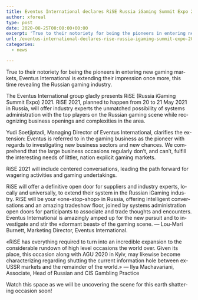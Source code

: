```yaml
---
title: Eventus International declares RiSE Russia iGaming Summit Expo 2021
author: xforeal 
type: post
date: 2020-08-25T00:00:00+00:00
excerpt: 'True to their notoriety for being the pioneers in entering new gaming markets, Eventus International is extending their impression once more, this time revealing the Russian gaming industry '
url: /eventus-international-declares-rise-russia-igaming-summit-expo-2021/
categories:
  - news

---
```

<p class="normal">
  <span lang="EN">True to their notoriety for being the pioneers in entering new gaming markets, Eventus International is extending their impression once more, this time revealing the Russian gaming industry. </span>
</p>

<p class="normal">
  <span lang="EN">The Eventus International group gladly presents RiSE (Russia iGaming Summit Expo) 2021. RiSE 2021, planned to happen from 20 to 21 May 2021 in Russia, will offer industry experts the unmatched possibility of systems administration with the top players on the Russian gaming scene while recognizing business openings and complexities in the area. </span>
</p>

<p class="normal">
  <span lang="EN">Yudi Soetjiptadi, Managing Director of Eventus International, clarifies the extension: Eventus is referred to in the gaming business as the pioneer with regards to investigating new business sectors and new chances. We comprehend that the large business occasions regularly don&#8217;t, and can&#8217;t, fulfill the interesting needs of littler, nation explicit gaming markets. </span>
</p>

<p class="normal">
  <span lang="EN">RiSE 2021 will include centered conversations, leading the path forward for wagering activities and gaming undertakings. </span>
</p>

<p class="normal">
  <span lang="EN">RiSE will offer a definitive open door for suppliers and industry experts, locally and universally, to extend their system in the Russian iGaming industry. RiSE will be your &#171;one-stop-shop&#187; in Russia, offering intelligent conversations and an amazing tradeshow floor, joined by systems administration open doors for participants to associate and trade thoughts and encounters. Eventus International is amazingly amped up for the new pursuit and to investigate and stir the &#171;dormant beast&#187; of the gaming scene. &#8212; Lou-Mari Burnett, Marketing Director, Eventus International. </span>
</p>

<p class="normal">
  <span lang="EN">&#171;RiSE has everything required to turn into an incredible expansion to the considerable rundown of high level occasions the world over. Given its place, this occasion along with AGU 2020 in Kyiv, may likewise become characterizing regarding shutting the current information hole between ex-USSR markets and the remainder of the world.&#187; &#8212; Ilya Machavariani, Associate, Head of Russian and CIS Gambling Practice </span>
</p>

<p class="normal">
  <span lang="EN">Watch this space as we will be uncovering the scene for this earth shattering occasion soon! </span>
</p>